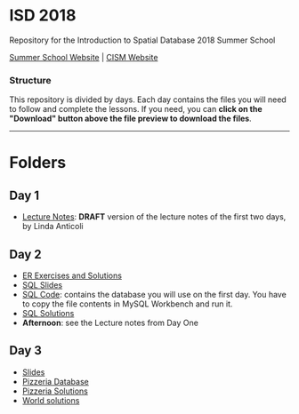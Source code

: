 # ISD 2018 
Repository for the Introduction to Spatial Database 2018 Summer School 

[Summer School Website](http://www.cism.it/courses/E1804/) | [CISM Website](http://www.cism.it/)

### Structure

This repository is divided by days. Each day contains the files you will need to follow and complete the lessons. If you need, you can **click on the "Download" button above the file preview to download the files**.

---

# Folders

## Day 1

- [Lecture Notes](https://github.com/basaldella/isd2018/blob/master/Day%201/Lecture_Notes_DRAFT.pdf): **DRAFT** version of the lecture notes of the first two days, by Linda Anticoli

## Day 2
- [ER Exercises and Solutions](https://github.com/basaldella/isd2018/blob/master/Day%202/ER%20Exercises.pdf)
- [SQL Slides](https://github.com/basaldella/isd2018/blob/master/Day%202/Day%20Two.pdf)
- [SQL Code](https://github.com/basaldella/isd2018/blob/master/Day%202/Day%20Two.sql): contains the database you will use on the first day. You have to copy the file contents in MySQL Workbench and run it.
- [SQL Solutions](https://github.com/basaldella/isd2018/blob/master/Day%202/Solutions.sql)
- **Afternoon**: see the Lecture notes from Day One

## Day 3
- [Slides](https://github.com/basaldella/isd2018/blob/master/Day%203/Day%20Three.pdf)
- [Pizzeria Database](https://github.com/basaldella/isd2018/blob/master/Day%203/Pizzerias.sql)
- [Pizzeria Solutions](https://github.com/basaldella/isd2018/blob/master/Day%203/Solutions_Pizzerias.sql)
- [World solutions](https://github.com/basaldella/isd2018/blob/master/Day%203/Solutions_World.sql)
